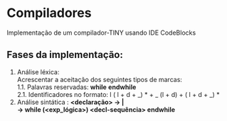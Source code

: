 # Compiladores
Implementação de um compilador-TINY usando IDE CodeBlocks

## Fases da implementação:
1. Análise léxica: <br>  Acrescentar a aceitação dos seguintes tipos de marcas:  
  1.1. Palavras reservadas: **while** **endwhile**  
  2.1. Identificadores no formato: l ( l + d + _) * + _ (l + d) + ( l + d + _) *
2. Análise sintática :
   **<declaração> → <while-decl> | <outra>** <br>
   **<while-decl> → while (<exp_lógica>) <decl-sequência> endwhile**

